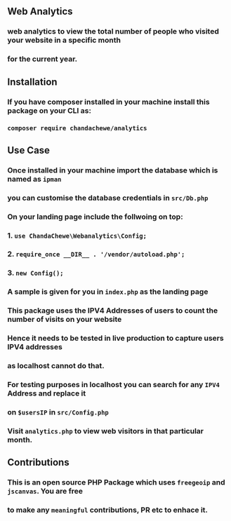 ## Web Analytics

### web analytics to view the total number of people who visited your website in a specific month
### for the current year.

## Installation 
### If you have composer installed in your machine install this package on your CLI as:
### `composer require chandachewe/analytics`

## Use Case
### Once installed in your machine import the database which is named as `ipman`
### you can customise the database credentials in `src/Db.php`
### On your landing page include the follwoing on top:
### 1. `use ChandaChewe\Webanalytics\Config;`
### 2. `require_once __DIR__ . '/vendor/autoload.php';`
### 3. `new Config();`
### A sample is given for you in `index.php` as the landing page
### This package uses the IPV4 Addresses of users to count the number of visits on your website
### Hence it needs to be tested in live production to capture users IPV4 addresses
### as localhost cannot do that.
### For testing purposes in localhost you can search for any `IPV4` Address and replace it
### on `$usersIP` in `src/Config.php`
### Visit `analytics.php` to view web visitors in that particular month.

## Contributions
### This is an open source PHP Package which uses `freegeoip` and `jscanvas`. You are free
### to make any `meaningful` contributions, PR etc to enhace it. 




